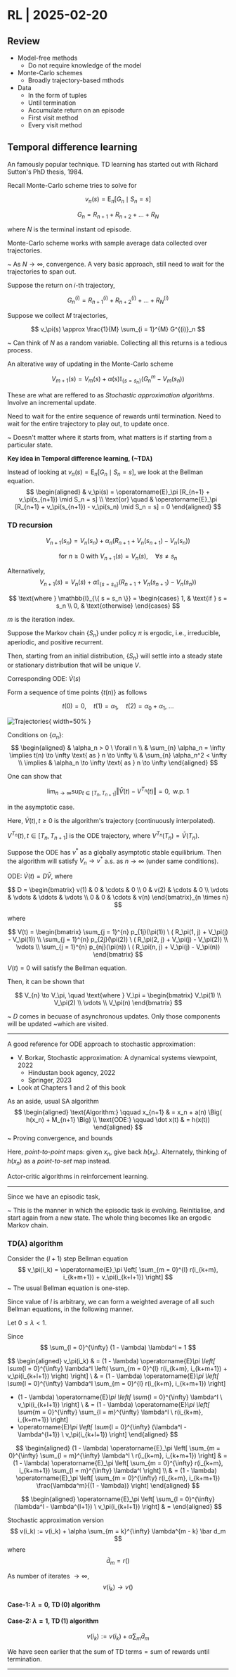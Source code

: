 # RL | 2025-02-20

## Review

- Model-free methods
  - Do not require knowledge of the model
- Monte-Carlo schemes
  - Broadly trajectory-based mthods
- Data
  - In the form of tuples
  - Until termination
  - Accumulate return on an episode
  - First visit method
  - Every visit method

## Temporal difference learning

An famously popular technique. TD learning has started out with Richard Sutton's PhD thesis, 1984.

Recall Monte-Carlo scheme tries to solve for

$$
v_\pi(s) = \operatorname{E}_\pi [G_n \mid S_n = s]
$$

$$
G_n = R_{n+1} + R_{n+2} + \dots + R_N
$$

where $N$ is the terminal instant od episode.

Monte-Carlo scheme works with sample average data collected over trajectories.

~ As $N \to \infty$, convergence. A very basic approach, still need to wait for the trajectories to span out.

Suppose the return on $i$-th trajectory,

$$
G^{(i)}_n = R^{(i)}_{n+1} + R^{(i)}_{n+2} + \dots + R^{(i)}_{N}
$$

Suppose we collect $M$ trajectories,

$$
v_\pi(s) \approx \frac{1}{M} \sum_{i = 1}^{M} G^{(i)}_n
$$

~ Can think of $N$ as a random variable. Collecting all this returns is a tedious process.

An alterative way of updating in the Monte-Carlo scheme

$$
V_{m+1}(s) = V_{m}(s) + \alpha(s) \mathbb{I}_{\{ s = s_n \}} (G^m_n - V_m(s_n))
$$

These are what are reffered to as *Stochastic approximation algorithms*. Involve an incremental update.

Need to wait for the entire sequence of rewards until termination. Need to wait for the entire trajectory to play out, to update once.

~ Doesn't matter where it starts from, what matters is if starting from a particular state.

**Key idea in Temporal difference learning, (~TD$\lambda$)**

Instead of looking at $v_\pi(s) = \operatorname{E}_\pi [G_n \mid S_n = s]$, we look at the Bellman equation.
$$
\begin{aligned}
&
v_\pi(s) = \operatorname{E}_\pi [R_{n+1} + v_\pi(s_{n+1}) \mid S_n = s]
\\
\text{or} \quad &
\operatorname{E}_\pi [R_{n+1} + v_\pi(s_{n+1}) - v_\pi(s_n) \mid S_n = s] = 0
\end{aligned}
$$

### TD recursion

$$
V_{n+1}(s_n) = V_{n}(s_n) + \alpha_n (R_{n+1} + V_n(s_{n+1}) - V_n(s_n))
$$

$$
\text{for } n \geq 0 \text{ with } V_{n+1}(s) = V_n(s), \quad \forall s \neq s_n
$$

Alternatively,
$$
V_{n+1}(s) = V_{n}(s) + \alpha \mathbb{I}_{\{ s = s_n \}} (R_{n+1} + V_n(s_{n+1}) - V_n(s_n))
$$

$$
\text{where }
\mathbb{I}_{\{ s = s_n \}} =
\begin{cases}
1, & \text{if } s = s_n \\
0, & \text{otherwise}
\end{cases}
$$

$m$ is the iteration index.

Suppose the Markov chain $\{ S_n \}$ under policy $\pi$ is ergodic, i.e., irreducible, aperiodic, and positive recurrent.

Then, starting from an initial distribution, $\{ S_n \}$ will settle into a steady state or stationary distribution that will be unique $V$.

Corresponding ODE: $\dot V(s)$

Form a sequence of time points $\{ t(n) \}$ as follows

$$
t(0) = 0, \quad t(1) = \alpha_1, \quad t(2) = \alpha_0 + \alpha_1, \ \dots
$$

![Trajectories](./TeX/2025-02-20/1.png){ width=50% }

Conditions on $\{ \alpha_n \}$:
$$
\begin{aligned}
& \alpha_n > 0 \ \forall n \\
& \sum_{n} \alpha_n = \infty \implies t(n) \to \infty \text{ as } n \to \infty \\
& \sum_{n} \alpha_n^2 < \infty \\
\implies & \alpha_n \to \infty \text{ as } n \to \infty
\end{aligned}
$$

One can show that

$$
\lim_{n \to \infty} \sup_{t \in [T_n, T_{n+1}]} \Vert \bar V(t) - V^{T_n}(t) \Vert = 0, \text{ w.p. } 1
$$

in the asymptotic case.

Here, $\bar V(t), t \geq 0$ is the algorithm's trajectory (continuously interpolated).

$V^{T_n}(t), t \in [T_n, T_{n+1}]$ is the ODE trajectory, where $V^{T_n}(T_n) = \bar V(T_n)$.

Suppose the ODE has $v^\ast$ as a globally asymptotic stable equilibrium. Then the algorithm will satisfy $V_n \to v^\ast$ a.s. as $n \to \infty$ (under same conditions).

ODE: $\dot V(t) = D \bar V$, where

$$
D = \begin{bmatrix}
v(1) & 0 & \cdots & 0 \\
0 & v(2) & \cdots & 0 \\
\vdots & \vdots & \ddots & \vdots \\
0 & 0 & \cdots & v(n)
\end{bmatrix}_{n \times n}
$$

where

$$
V(t) = \begin{bmatrix}
\sum_{j = 1}^{n} p_{1j}(\pi(1)) \ ( R_\pi(1, j) + V_\pi(j) - V_\pi(1)) \\
\sum_{j = 1}^{n} p_{2j}(\pi(2)) \ ( R_\pi(2, j) + V_\pi(j) - V_\pi(2)) \\
\vdots \\
\sum_{j = 1}^{n} p_{nj}(\pi(n)) \ ( R_\pi(n, j) + V_\pi(j) - V_\pi(n))
\end{bmatrix}
$$

$V(t) = 0$ will satisfy the Bellman equation.

Then, it can be shown that

$$
V_{n} \to V_\pi,
\quad \text{where }
V_\pi = \begin{bmatrix}
V_\pi(1) \\ V_\pi(2) \\ \vdots \\ V_\pi(n)
\end{bmatrix}
$$

~ $D$ comes in becuase of asynchronous updates. Only those components will be updated ~which are visited.

---

A good reference for ODE approach to stochastic approximation:

- V. Borkar, Stochastic approximation: A dynamical systems viewpoint, 2022
  - Hindustan book agency, 2022
  - Springer, 2023
- Look at Chapters 1 and 2 of this book

As an aside, usual SA algorithm
$$
\begin{aligned}
\text{Algorithm:} \qquad
x_{n+1} & = x_n + a(n) \Big( h(x_n) + M_{n+1} \Big) \\
\text{ODE:} \qquad
\dot x(t) & = h(x(t))
\end{aligned}
$$
~ Proving convergence, and bounds

Here, *point-to-point* maps: given $x_n$, give back $h(x_n)$. Alternately, thinking of $h(x_n)$ as a *point-to-set* map instead.

Actor-critic algorithms in reinforcement learning.

---

Since we have an episodic task,

~ This is the manner in which the episodic task is evolving. Reinitialise, and start again from a new state. The whole thing becomes like an ergodic Markov chain.

### TD($\lambda$) algorithm

Consider the $(l+1)$ step Bellman equation
$$
v_\pi(i_k) = \operatorname{E}_\pi \left[ \sum_{m = 0}^{l} r(i_{k+m}, i_{k+m+1}) + v_\pi(i_{k+l+1}) \right]
$$
~ The usual Bellman equation is one-step.

Since value of $l$ is arbitrary, we can form a weighted average of all such Bellman equations, in the following manner.

Let $0 \leq \lambda < 1$.

Since
$$
\sum_{l = 0}^{\infty} (1 - \lambda) \lambda^l = 1
$$

$$
\begin{aligned}
v_\pi(i_k)
& =
(1 - \lambda) \operatorname{E}_\pi \left[ \sum_{l = 0}^{\infty} \lambda^l \left( \sum_{m = 0}^{l} r(i_{k+m}, i_{k+m+1}) + v_\pi(i_{k+l+1}) \right) \right]
\\ & =
(1 - \lambda) \operatorname{E}_\pi \left[ \sum_{l = 0}^{\infty} \lambda^l \sum_{m = 0}^{l} r(i_{k+m}, i_{k+m+1}) \right]
+ (1 - \lambda) \operatorname{E}_\pi \left[ \sum_{l = 0}^{\infty} \lambda^l \ v_\pi(i_{k+l+1}) \right]
\\ & =
(1 - \lambda) \operatorname{E}_\pi \left[ \sum_{m = 0}^{\infty} \sum_{l = m}^{\infty} \lambda^l \ r(i_{k+m}, i_{k+m+1}) \right]
+ \operatorname{E}_\pi \left[ \sum_{l = 0}^{\infty} (\lambda^l - \lambda^{l+1}) \ v_\pi(i_{k+l+1}) \right]
\end{aligned}
$$

$$
\begin{aligned}
(1 - \lambda) \operatorname{E}_\pi \left[ \sum_{m = 0}^{\infty} \sum_{l = m}^{\infty} \lambda^l \ r(i_{k+m}, i_{k+m+1}) \right]
& =
(1 - \lambda) \operatorname{E}_\pi \left[ \sum_{m = 0}^{\infty} r(i_{k+m}, i_{k+m+1}) \sum_{l = m}^{\infty} \lambda^l \right]
\\ & =
(1 - \lambda) \operatorname{E}_\pi \left[ \sum_{m = 0}^{\infty} r(i_{k+m}, i_{k+m+1}) \frac{\lambda^m}{(1 - \lambda)} \right]
\end{aligned}
$$

$$
\begin{aligned}
\operatorname{E}_\pi \left[ \sum_{l = 0}^{\infty} (\lambda^l - \lambda^{l+1}) \ v_\pi(i_{k+l+1}) \right]
& =
\end{aligned}
$$

Stochastic approximation version
$$
v(i_k) := v(i_k) + \alpha \sum_{m = k}^{\infty} \lambda^{m - k} \bar d_m
$$
where
$$
\bar d_m = r()
$$


As number of iterates $\to \infty$,
$$
v(i_k) \to v()
$$


#### Case-1: $\lambda = 0, \ \operatorname{TD}(0)$ algorithm

#### Case-2: $\lambda = 1, \ \operatorname{TD}(1)$ algorithm

$$
v(i_k) := v(i_k) + \alpha \sum_{m} \bar d_m
$$

We have seen earlier that the $\text{sum of TD terms} = \text{sum of rewards until termination}$.

---

